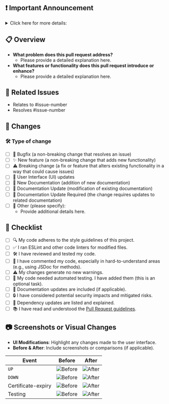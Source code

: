 ## ❗ Important Announcement

<details><summary>Click here for more details:</summary>
</p>

**⚠️ Please Note: We do not accept all types of pull requests, and we want to ensure we don’t waste your time. Before submitting, make sure you have read our pull request guidelines: [Pull Request Rules](https://github.com/louislam/uptime-kuma/blob/master/CONTRIBUTING.md#can-i-create-a-pull-request-for-uptime-kuma)**

### 🚧 Temporary Delay in Feature Requests and Pull Request Reviews

**At this time, we may be slower to respond to new feature requests and review pull requests. Existing requests and PRs will remain in the backlog but may not be prioritized immediately.**

- **Reason**: Our current focus is on addressing bugs, improving system performance, and implementing essential updates. This will help stabilize the project and ensure smoother management.
- **Impact**: While no new feature requests or pull requests are being outright rejected, there may be significant delays in reviews. We encourage the community to help by reviewing PRs or assisting other users in the meantime.
- **What You Can Do**: If you're interested in contributing, reviewing open PRs by following our [Review Guidelines](https://github.com/louislam/uptime-kuma/blob/master/.github/REVIEW_GUIDELINES.md) or offering support to other users is greatly appreciated. All feature requests and PRs will be revisited once the suspension period is lifted.

We appreciate your patience and understanding as we continue to improve Uptime Kuma.

### 🚫 Please Avoid Unnecessary Pinging of Maintainers

**We kindly ask you to refrain from pinging maintainers unless absolutely necessary. Pings are reserved for critical/urgent pull requests that require immediate attention.**

**Why**: Reserving pings for urgent matters ensures maintainers can prioritize critical tasks effectively.

</p>
</details>

## 📋 Overview

<!-- Provide a clear summary of the purpose and scope of this pull request:-->

- **What problem does this pull request address?**
  - Please provide a detailed explanation here.
- **What features or functionality does this pull request introduce or enhance?**
  - Please provide a detailed explanation here.

## 🔗 Related Issues

<!--
Please link any GitHub issues or tasks that this pull request addresses. Use the appropriate issue numbers or links.
-->

- Relates to #issue-number
- Resolves #issue-number

## 🔄 Changes

### 🛠️ Type of change

<!-- Please select all options that apply -->

- [ ] 🐛 Bugfix (a non-breaking change that resolves an issue)
- [ ] ✨ New feature (a non-breaking change that adds new functionality)
- [ ] ⚠️ Breaking change (a fix or feature that alters existing functionality in a way that could cause issues)
- [ ] 🎨 User Interface (UI) updates
- [ ] 📄 New Documentation (addition of new documentation)
- [ ] 📄 Documentation Update (modification of existing documentation)
- [ ] 📄 Documentation Update Required (the change requires updates to related documentation)
- [ ] 🔧 Other (please specify):
  - Provide additional details here.

## 📄 Checklist

<!-- Please select all options that apply -->

- [ ] 🔍 My code adheres to the style guidelines of this project.
- [ ] ✅ I ran ESLint and other code linters for modified files.
- [ ] 🛠️ I have reviewed and tested my code.
- [ ] 📝 I have commented my code, especially in hard-to-understand areas (e.g., using JSDoc for methods).
- [ ] ⚠️ My changes generate no new warnings.
- [ ] 🤖 My code needed automated testing. I have added them (this is an optional task).
- [ ] 📄 Documentation updates are included (if applicable).
- [ ] 🔒 I have considered potential security impacts and mitigated risks.
- [ ] 🧰 Dependency updates are listed and explained.
- [ ] 📚 I have read and understood the [Pull Request guidelines](https://github.com/louislam/uptime-kuma/blob/master/CONTRIBUTING.md#recommended-pull-request-guideline).

## 📷 Screenshots or Visual Changes

<!--
Please upload the image directly here by pasting it or dragging and dropping. Avoid using external image services as the image will be uploaded automatically.

If this pull request introduces visual changes, please provide the following details.
If not, remove this section.
-->

- **UI Modifications**: Highlight any changes made to the user interface.
- **Before & After**: Include screenshots or comparisons (if applicable).

| Event              | Before                | After                |
| ------------------ | --------------------- | -------------------- |
| `UP`               | ![Before](image-link) | ![After](image-link) |
| `DOWN`             | ![Before](image-link) | ![After](image-link) |
| Certificate-expiry | ![Before](image-link) | ![After](image-link) |
| Testing            | ![Before](image-link) | ![After](image-link) |

